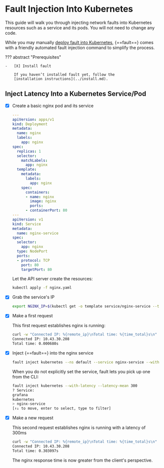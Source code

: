 # Fault Injection Into Kubernetes

This guide will walk you through injecting network faults into Kubernetes
resources such as a service and its pods. You will not need to change any
code.

While you may manually 
[deploy fault into Kubernetes](../platform/run-on-kubernetes.md), {==fault==}
comes with a friendly automated fault injection command to simplify the process.

??? abstract "Prerequisites"

    -   [X] Install fault

        If you haven’t installed fault yet, follow the
        [installation instructions](../install.md).

## Inject Latency Into a Kubernetes Service/Pod

-   [X] Create a basic nginx pod and its service

    ```yaml title="nginx.yaml"
    ---
    apiVersion: apps/v1
    kind: Deployment
    metadata:
      name: nginx
      labels:
        app: nginx
    spec:
      replicas: 1
      selector:
        matchLabels:
          app: nginx
      template:
        metadata:
          labels:
            app: nginx
        spec:
          containers:
          - name: nginx
            image: nginx
            ports:
          - containerPort: 80
    ---
    apiVersion: v1
    kind: Service
    metadata:
      name: nginx-service
    spec:
      selector:
        app: nginx
      type: NodePort
      ports:
      - protocol: TCP
        port: 80
        targetPort: 80
    ```

    Let the API server create the resources:

    ```bash
    kubectl apply -f nginx.yaml
    ```

-   [X] Grab the service's IP

    ```bash
    export NGINX_IP=$(kubectl get -o template service/nginx-service --template='{{.spec.clusterIP}}')
    ```

-   [X] Make a first request

    This first request establishes nginx is running:

    ```bash
    curl -w "Connected IP: %{remote_ip}\nTotal time: %{time_total}s\n" http://$NGINX_IP
    Connected IP: 10.43.30.208
    Total time: 0.000680s
    ```

-   [X] Inject {==fault==} into the nginx service

    ```bash
    fault inject kubernetes --ns default --service nginx-service --with-latency --latency-mean 300
    ```

    When you do not explicitly set the service, fault lets you pick up one
    from the CLI:

    ```bash
    fault inject kubernetes --with-latency --latency-mean 300
    ? Service:  
    grafana
    kubernetes
    > nginx-service
    [↑↓ to move, enter to select, type to filter]
    ```

-   [X] Make a new request

    This second request establishes nginx is running with a latency of 300ms

    ```bash
    curl -w "Connected IP: %{remote_ip}\nTotal time: %{time_total}s\n" http://$NGINX_IP
    Connected IP: 10.43.30.208
    Total time: 0.303097s
    ```

    The nginx response time is now greater from the client's perspective.

